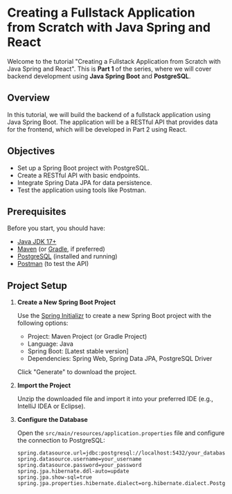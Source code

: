 # Creating a Fullstack Application from Scratch with Java Spring and React

Welcome to the tutorial "Creating a Fullstack Application from Scratch with Java Spring and React". This is **Part 1** of the series, where we will cover backend development using **Java Spring Boot** and **PostgreSQL**.

## Overview

In this tutorial, we will build the backend of a fullstack application using Java Spring Boot. The application will be a RESTful API that provides data for the frontend, which will be developed in Part 2 using React.

## Objectives

- Set up a Spring Boot project with PostgreSQL.
- Create a RESTful API with basic endpoints.
- Integrate Spring Data JPA for data persistence.
- Test the application using tools like Postman.

## Prerequisites

Before you start, you should have:

- [Java JDK 17+](https://www.oracle.com/java/technologies/javase-downloads.html)
- [Maven](https://maven.apache.org/download.cgi) (or [Gradle](https://gradle.org/install/), if preferred)
- [PostgreSQL](https://www.postgresql.org/download/) (installed and running)
- [Postman](https://www.postman.com/downloads/) (to test the API)

## Project Setup

1. **Create a New Spring Boot Project**

   Use the [Spring Initializr](https://start.spring.io/) to create a new Spring Boot project with the following options:

   - Project: Maven Project (or Gradle Project)
   - Language: Java
   - Spring Boot: [Latest stable version]
   - Dependencies: Spring Web, Spring Data JPA, PostgreSQL Driver

   Click "Generate" to download the project.

2. **Import the Project**

   Unzip the downloaded file and import it into your preferred IDE (e.g., IntelliJ IDEA or Eclipse).

3. **Configure the Database**

   Open the `src/main/resources/application.properties` file and configure the connection to PostgreSQL:

   ```properties
   spring.datasource.url=jdbc:postgresql://localhost:5432/your_database
   spring.datasource.username=your_username
   spring.datasource.password=your_password
   spring.jpa.hibernate.ddl-auto=update
   spring.jpa.show-sql=true
   spring.jpa.properties.hibernate.dialect=org.hibernate.dialect.PostgreSQLDialect
